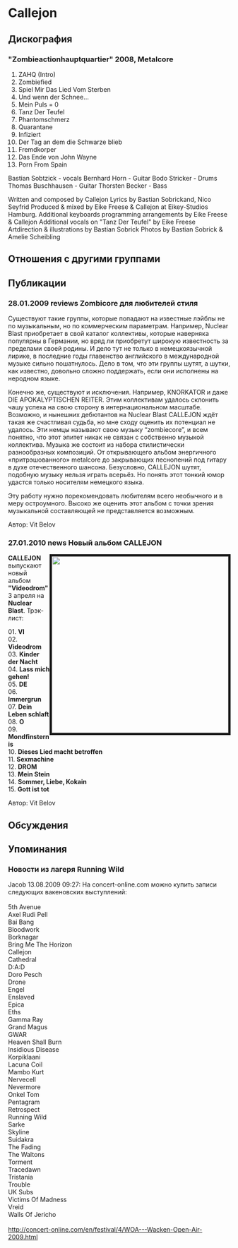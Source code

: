 # Callejon



## Дискография

### "Zombieactionhauptquartier" 2008, Metalcore

01. ZAHQ (Intro)
02. Zombiefied
03. Spiel Mir Das Lied Vom Sterben
04. Und wenn der Schnee…
05. Mein Puls = 0
06. Tanz Der Teufel
07. Phantomschmerz
08. Quarantane
09. Infiziert
10. Der Tag an dem die Schwarze blieb
11. Fremdkorper
12. Das Ende von John Wayne
13. Porn From Spain

Bastian Sobtzick - vocals
Bernhard Horn - Guitar
Bodo Stricker - Drums
Thomas Buschhausen - Guitar
Thorsten Becker - Bass

Written and composed by Callejon
Lyrics by Bastian Sobrickand, Nico Seyfrid
Produced & mixed by Eike Freese & Callejon at Eikey-Studios Hamburg.
Additional keyboards programming arrangements by Eike Freese & Callejon
Additional vocals on "Tanz Der Teufel" by Eike Freese
Artdirection & illustrations by Bastian Sobrick
Photos by Bastian Sobrick & Amelie Scheibling


## Отношения с другими группами


## Публикации

### 28.01.2009 reviews Zombicore для любителей стиля

<P>Существуют такие группы, которые попадают на известные лэйблы не по музыкальным, но по коммерческим параметрам. Например, Nuclear Blast приобретает в свой каталог коллективы, которые наверняка популярны в Германии, но вряд ли приобретут широкую известность за пределами своей родины. И дело тут не только в немецкоязычной лирике, в последние годы главенство английского в международной музыке сильно пошатнулось. Дело в том, что эти группы шутят, а шутки, как известно, довольно сложно поддержать, если они исполнены на неродном языке.</P>
<P>Конечно же, существуют и исключения. Например, KNORKATOR и даже DIE APOKALYPTISCHEN REITER. Этим коллективам удалось склонить чашу успеха на свою сторону в интернациональном масштабе. Возможно, и нынешних дебютантов на Nuclear Blast CALLEJON ждёт такая же счастливая судьба, но мне сходу оценить их потенциал не удалось. Эти немцы называют свою музыку “zombiecore”, и всем понятно, что этот эпитет никак не связан с собственно музыкой коллектива. Музыка же состоит из набора стилистически разнообразных композиций. От открывающего альбом энергичного «притрэшованного» metalcore до закрывающих песнопений под гитару в духе отечественного шансона. Безусловно, CALLEJON шутят, подобную музыку нельзя играть всерьёз. Но понять этот тонкий юмор удастся только носителям немецкого языка.</P>
<P>Эту работу нужно порекомендовать любителям всего необычного и в меру остроумного. Высоко же оценить этот альбом с точки зрения музыкальной составляющей не представляется возможным.</P>
Автор: Vit Belov

### 27.01.2010 news Новый альбом CALLEJON

<P><STRONG><IMG height=400 alt="" hspace=0 src="/images/news_rus/2010.01/16082.jpg" width=400 align=right border=5>CALLEJON</STRONG> выпускают новый альбом <STRONG>"Videodrom" </STRONG>3 апреля на<STRONG> Nuclear Blast</STRONG>. Трэк-лист:</P>
<P>01. <B>VI</B><BR>02. <B>Videodrom</B><BR>03. <B>Kinder der Nacht</B><BR>04. <B>Lass mich gehen!</B><BR>05. <B>DE</B><BR>06. <B>Immergrun</B><BR>07. <B>Dein Leben schlaft</B><BR>08. <B>O</B><BR>09. <B>Mondfinsternis</B><BR>10. <B>Dieses Lied macht betroffen</B><BR>11. <B>Sexmachine</B><BR>12. <B>DROM</B><BR>13. <B>Mein Stein</B><BR>14. <B>Sommer, Liebe, Kokain</B><BR>15. <B>Gott ist tot</B></P>
Автор: Vit Belov


## Обсуждения


## Упоминания

### Новости из лагеря Running Wild

Jacob 13.08.2009 09:27:
На concert-online.com можно купить записи следующих вакеновских выступлений:<BR><BR>5th Avenue <BR>Axel Rudi Pell <BR>Bai Bang <BR>Bloodwork <BR>Borknagar <BR>Bring Me The Horizon <BR>Callejon <BR>Cathedral <BR>D:A:D <BR>Doro Pesch <BR>Drone <BR>Engel <BR>Enslaved <BR>Epica <BR>Eths <BR>Gamma Ray <BR>Grand Magus <BR>GWAR <BR>Heaven Shall Burn <BR>Insidious Disease <BR>Korpiklaani <BR>Lacuna Coil <BR>Mambo Kurt <BR>Nervecell <BR>Nevermore <BR>Onkel Tom <BR>Pentagram <BR>Retrospect <BR>Running Wild <BR>Sarke <BR>Skyline <BR>Suidakra <BR>The Fading <BR>The Waltons <BR>Torment <BR>Tracedawn <BR>Tristania <BR>Trouble <BR>UK Subs <BR>Victims Of Madness <BR>Vreid <BR>Walls Of Jericho <BR><BR><A HREF="http://concert-online.com/en/festival/4/WOA---Wacken-Open-Air-2009.html" TARGET="_blank">http://concert-online.com/en/festival/4/WOA---Wacken-Open-Air-2009.html</A><BR>

